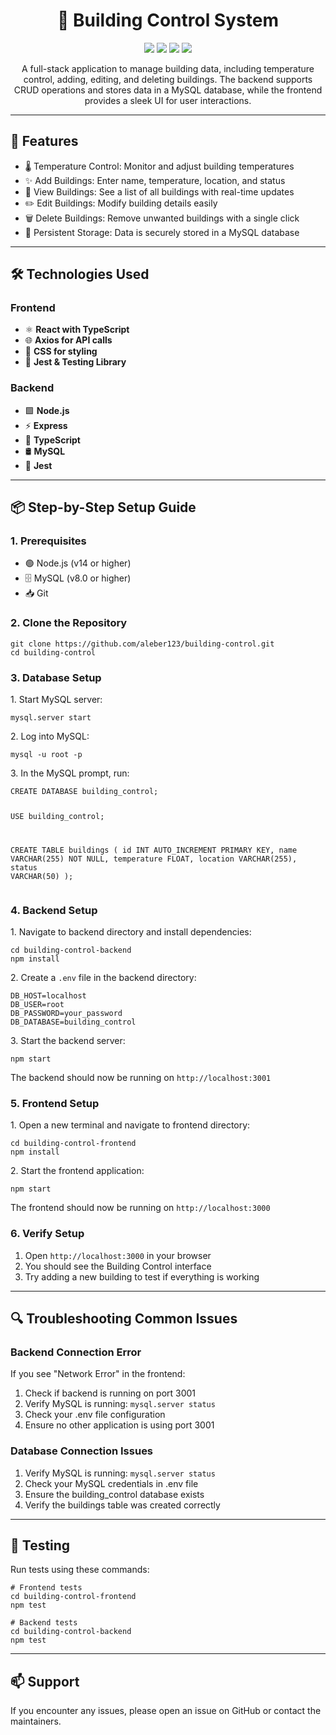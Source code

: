 <h1 align="center">🏢 Building Control System</h1>

<p align="center">
  <img src="https://img.shields.io/badge/Frontend-React-blue">
  <img src="https://img.shields.io/badge/Backend-Node.js-green">
  <img src="https://img.shields.io/badge/Database-MySQL-yellow">
  <img src="https://img.shields.io/badge/Testing-Jest-red">
</p>

<p align="center">A full-stack application to manage building data, including temperature control, adding, editing, and deleting buildings. The backend supports CRUD operations and stores data in a MySQL database, while the frontend provides a sleek UI for user interactions.</p>

---

<h2>🚀 Features</h2>
<ul>
  <li>🌡️ Temperature Control: Monitor and adjust building temperatures</li>
  <li>✨ Add Buildings: Enter name, temperature, location, and status</li>
  <li>👀 View Buildings: See a list of all buildings with real-time updates</li>
  <li>✏️ Edit Buildings: Modify building details easily</li>
  <li>🗑️ Delete Buildings: Remove unwanted buildings with a single click</li>
  <li>💾 Persistent Storage: Data is securely stored in a MySQL database</li>
</ul>

---

<h2>🛠 Technologies Used</h2>

<h3>Frontend</h3>
<ul>
  <li>⚛️ <strong>React with TypeScript</strong></li>
  <li>🌐 <strong>Axios for API calls</strong></li>
  <li>🎨 <strong>CSS for styling</strong></li>
  <li>🧪 <strong>Jest & Testing Library</strong></li>
</ul>

<h3>Backend</h3>
<ul>
  <li>🟩 <strong>Node.js</strong></li>
  <li>⚡ <strong>Express</strong></li>
  <li>📘 <strong>TypeScript</strong></li>
  <li>🛢 <strong>MySQL</strong></li>
  <li>🧪 <strong>Jest</strong></li>
</ul>

---

<h2>📦 Step-by-Step Setup Guide</h2>

<h3>1. Prerequisites</h3>
<ul>
  <li>🟢 Node.js (v14 or higher)</li>
  <li>🗄️ MySQL (v8.0 or higher)</li>
  <li>📥 Git</li>
</ul>

<h3>2. Clone the Repository</h3>
<pre><code>git clone https://github.com/aleber123/building-control.git
cd building-control</code></pre>

<h3>3. Database Setup</h3>
<p>1. Start MySQL server:</p>
<pre><code>mysql.server start</code></pre>

<p>2. Log into MySQL:</p>
<pre><code>mysql -u root -p</code></pre>

<p>3. In the MySQL prompt, run:</p>
<pre><code>CREATE DATABASE building_control;

USE building_control;

CREATE TABLE buildings (
    id INT AUTO_INCREMENT PRIMARY KEY,
    name VARCHAR(255) NOT NULL,
    temperature FLOAT,
    location VARCHAR(255),
    status VARCHAR(50)
);</code></pre>

<h3>4. Backend Setup</h3>
<p>1. Navigate to backend directory and install dependencies:</p>
<pre><code>cd building-control-backend
npm install</code></pre>

<p>2. Create a <code>.env</code> file in the backend directory:</p>
<pre><code>DB_HOST=localhost
DB_USER=root
DB_PASSWORD=your_password
DB_DATABASE=building_control</code></pre>

<p>3. Start the backend server:</p>
<pre><code>npm start</code></pre>
<p>The backend should now be running on <code>http://localhost:3001</code></p>

<h3>5. Frontend Setup</h3>
<p>1. Open a new terminal and navigate to frontend directory:</p>
<pre><code>cd building-control-frontend
npm install</code></pre>

<p>2. Start the frontend application:</p>
<pre><code>npm start</code></pre>
<p>The frontend should now be running on <code>http://localhost:3000</code></p>

<h3>6. Verify Setup</h3>
<ol>
  <li>Open <code>http://localhost:3000</code> in your browser</li>
  <li>You should see the Building Control interface</li>
  <li>Try adding a new building to test if everything is working</li>
</ol>

---

<h2>🔍 Troubleshooting Common Issues</h2>

<h3>Backend Connection Error</h3>
<p>If you see "Network Error" in the frontend:</p>
<ol>
  <li>Check if backend is running on port 3001</li>
  <li>Verify MySQL is running: <code>mysql.server status</code></li>
  <li>Check your .env file configuration</li>
  <li>Ensure no other application is using port 3001</li>
</ol>

<h3>Database Connection Issues</h3>
<ol>
  <li>Verify MySQL is running: <code>mysql.server status</code></li>
  <li>Check your MySQL credentials in .env file</li>
  <li>Ensure the building_control database exists</li>
  <li>Verify the buildings table was created correctly</li>
</ol>

---

<h2>🧪 Testing</h2>

<p>Run tests using these commands:</p>

<pre><code># Frontend tests
cd building-control-frontend
npm test

# Backend tests
cd building-control-backend
npm test</code></pre>

---

<h2>📫 Support</h2>
<p>If you encounter any issues, please open an issue on GitHub or contact the maintainers.</p>
